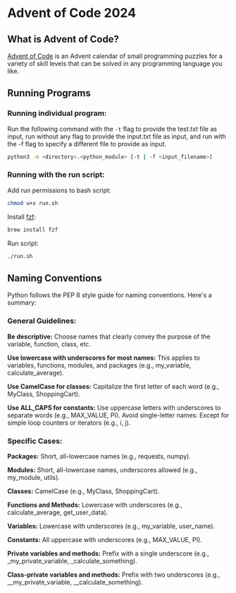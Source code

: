 # Advent of Code 2024
## What is Advent of Code?
[Advent of Code](https://adventofcode.com/2024/about) is an Advent calendar of small programming puzzles for a variety of skill levels that can be solved in any programming language you like.

## Running Programs
### Running individual program:
Run the following command with the `-t` flag to provide the test.txt file as input, run without any flag to provide the input.txt file as input, and run with the -f flag to specify a different file to provide as input.
```bash
python3 -m <directory>.<python_module> [-t | -f <input_filename>]
```

### Running with the run script:
Add run permissions to bash script:
```bash
chmod u+x run.sh
```
Install [fzf](https://github.com/junegunn/fzf):
```bash
brew install fzf
```
Run script:
```bash
./run.sh
```

## Naming Conventions

Python follows the PEP 8 style guide for naming conventions. Here's a summary:
### General Guidelines:
**Be descriptive:** Choose names that clearly convey the purpose of the variable, function, class, etc.

**Use lowercase with underscores for most names:** This applies to variables, functions, modules, and packages (e.g., my_variable, calculate_average).

**Use CamelCase for classes:** Capitalize the first letter of each word (e.g., MyClass, ShoppingCart).

**Use ALL_CAPS for constants:** Use uppercase letters with underscores to separate words (e.g., MAX_VALUE, PI).
Avoid single-letter names: Except for simple loop counters or iterators (e.g., i, j).

### Specific Cases:
**Packages:** Short, all-lowercase names (e.g., requests, numpy).

**Modules:** Short, all-lowercase names, underscores allowed (e.g., my_module, utils).

**Classes:** CamelCase (e.g., MyClass, ShoppingCart).

**Functions and Methods:** Lowercase with underscores (e.g., calculate_average, get_user_data).

**Variables:** Lowercase with underscores (e.g., my_variable, user_name).

**Constants:** All uppercase with underscores (e.g., MAX_VALUE, PI).

**Private variables and methods:** Prefix with a single underscore (e.g., _my_private_variable, _calculate_something).

**Class-private variables and methods:** Prefix with two underscores (e.g., __my_private_variable, __calculate_something).